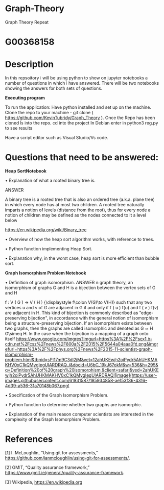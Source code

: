 # Graph-Theory
Graph Theory Repeat
# G00368158

# Description
In this repsoitory i will be using python to show on jupyter notebooks a number of questions in which i have answered. There will be two notebooks showing the answers for both sets of questions. 

**Executing program**

To run the application: Have python installed and set up on the machine. Clone the repo to your machine - git clone ( https://github.com/KevinTubridy/Graph_Theory ). Once the Repo has been cloned ls into the repo. cd into the project In Debian enter in python3 reg.py to see results

Have a script editor such as Visual Studio/Vs code.


# Questions that need to be answered:

**Heap SortNotebook**

• Explanation of what a rooted binary tree is.

ANSWER

A binary tree is a rooted tree that is also an ordered tree (a.k.a. plane tree) in which every node has at most two children. A rooted tree naturally imparts a notion of levels (distance from the root), thus for every node a notion of children may be defined as the nodes connected to it a level below

https://en.wikipedia.org/wiki/Binary_tree



• Overview of how the heap sort algorithm works, with reference to trees.

• Python function implementing Heap Sort.

• Explanation why, in the worst case, heap sort is more efficient than bubble sort.

**Graph Isomorphism Problem Notebook**

• Definition of graph isomorphism.
ANSWER
n graph theory, an isomorphism of graphs G and H is a bijection between the vertex sets of G and H

f
:
V
(
G
)
→
V
(
H
)
{\displaystyle f\colon V(G)\to V(H)}
such that any two vertices u and v of G are adjacent in G if and only if 
f
(
u
)
f(u) and 
f
(
v
)
f(v) are adjacent in H. This kind of bijection is commonly described as "edge-preserving bijection", in accordance with the general notion of isomorphism being a structure-preserving bijection. If an isomorphism exists between two graphs, then the graphs are called isomorphic and denoted as 
G
≃
H
G\simeq H. In the case when the bijection is a mapping of a graph onto itself
https://www.google.com/imgres?imgurl=https%3A%2F%2Fscx1.b-cdn.net%2Fcsz%2Fnews%2F800a%2F2015%2F5644a04aaa0fd.png&imgrefurl=https%3A%2F%2Fphys.org%2Fnews%2F2015-11-scientist-graph-isomorphism-problem.html&tbnid=sPI17m9C3dI2jM&vet=12ahUKEwjh2oiPydr5AhUHKMAKHV0xC1kQMygIegUIARDRAQ..i&docid=U6bC_19kJ67okM&w=536&h=295&q=Definition%20of%20graph%20isomorphism.&client=safari&ved=2ahUKEwjh2oiPydr5AhUHKMAKHV0xC1kQMygIegUIARDRAQ![image](https://user-images.githubusercontent.com/61831587/185934858-ae153f36-4316-4d39-a536-31a70148b067.png)

• Specification of the Graph Isomorphism Problem.

• Python function to determine whether two graphs are isomorphic.

• Explanation of the main reason computer scientists are interested in the complexity of the Graph Isomorphism Problem.


# References

[1] I. McLoughlin, “Using git for assessments,” https://github.com/ianmcloughlin/using-git-for-assessments/.

[2] GMIT, “Quality assurance framework,” https://www.gmit.ie/general/quality-assurance-framework.

[3] Wikipedia, https://en.wikipedia.org
